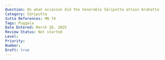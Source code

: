 ```yaml
---
Question: On what occasion did the Venerable Sāriputta attain Arahatta?
Category: Sāriputta
Sutta References: MN 74
Tags: Puggala
Date Entered: March 26, 2025
Review Status: Not started
Level: 
Priority: 
Number: 
Draft: true
---
```

